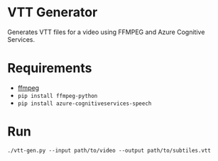 # VTT Generator

Generates VTT files for a video using FFMPEG and Azure Cognitive Services.

# Requirements

- [ffmpeg](https://www.ffmpeg.org)
- `pip install ffmpeg-python`
- `pip install azure-cognitiveservices-speech`

# Run

`./vtt-gen.py --input path/to/video --output path/to/subtiles.vtt`

